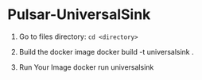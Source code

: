 # Pulsar-UniversalSink

1. Go to files directory: 
`cd <directory>`

2. Build the docker image
docker build -t universalsink .

2. Run Your Image
docker run universalsink
